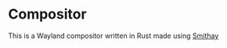 # Compositor

This is a Wayland compositor written in Rust made using [Smithay](https://smithay.github.io/)
